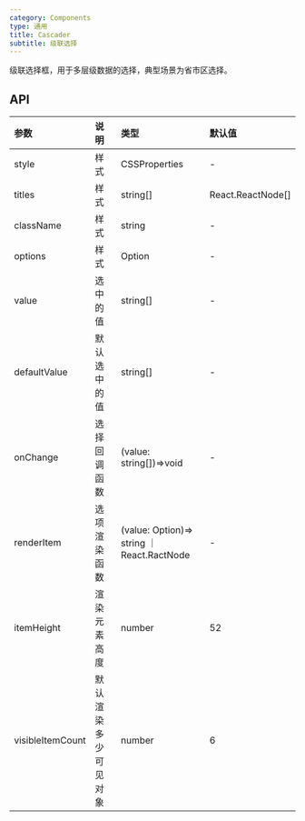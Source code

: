 ```yaml
---
category: Components
type: 通用
title: Cascader
subtitle: 级联选择
---
```


级联选择框，用于多层级数据的选择，典型场景为省市区选择。

## API

| 参数      | 说明           | 类型          | 默认值 |
| :-------- | :------------- | :------------ | :----- |
| style     | 样式   | CSSProperties | -      |
| titles     | 样式   | string[] | React.ReactNode[] |
| className | 样式   | string        | -      |
| options | 样式     | Option[](多列依赖children属性)       | -      |
| value | 选中的值   | string[]        | -      |
| defaultValue | 默认选中的值  | string[]        | -      |
| onChange   | 选择回调函数 | (value: string[])=>void      | -      |
| renderItem   | 选项渲染函数 | (value: Option)=> string ｜ React.RactNode | -  |
| itemHeight   | 渲染元素高度 | number | 52  |
| visibleItemCount  | 默认渲染多少可见对象 | number | 6 |
